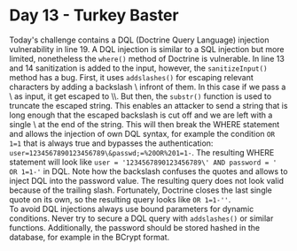 # Day 13 - Turkey Baster

Today's challenge contains a DQL (Doctrine Query Language) injection
vulnerability in line 19. A DQL injection is similar to a SQL injection
but more limited, nonetheless the `where()` method of Doctrine is
vulnerable. In line 13 and 14 sanitization is added to the input,
however, the `sanitizeInput()` method has a bug. First, it uses
`addslashes()` for escaping relevant characters by adding a backslash \\
infront of them. In this case if we pass a \\ as input, it get escaped
to \\\\. But then, the `substr()` function is used to truncate the
escaped string. This enables an attacker to send a string that is long
enough that the escaped backslash is cut off and we are left with a
single \\ at the end of the string. This will then break the WHERE
statement and allows the injection of own DQL syntax, for example the
condition `OR 1=1` that is always true and bypasses the authentication:
`user=1234567890123456789\&passwd;=%20OR%201=1-`. The resulting WHERE
statement will look like
`user = '1234567890123456789\' AND password = ' OR 1=1-'` in DQL. Note
how the backslash confuses the quotes and allows to inject DQL into the
password value. The resulting query does not look valid because of the
trailing slash. Fortunately, Doctrine closes the last single quote on
its own, so the resulting query looks like `OR 1=1-''`.  
To avoid DQL injections always use bound parameters for dynamic
conditions. Never try to secure a DQL query with `addslashes()` or
similar functions. Additionally, the password should be stored hashed in
the database, for example in the BCrypt format.
